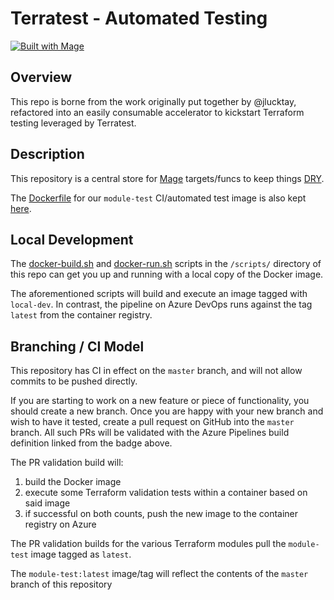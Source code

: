 # Terratest - Automated Testing

[![Built with Mage](https://magefile.org/badge.svg)](https://magefile.org)

## Overview

This repo is borne from the work originally put together by @jlucktay, refactored into an easily consumable
accelerator to kickstart Terraform testing leveraged by Terratest.

## Description

This repository is a central store for [Mage](https://github.com/magefile/mage) targets/funcs to keep things
[DRY](https://en.wikipedia.org/wiki/Don%27t_repeat_yourself).

The [Dockerfile](https://docs.docker.com/engine/reference/builder/) for our `module-test` CI/automated test image is
also kept [here](./Dockerfile).

## Local Development

The [docker-build.sh](/scripts/docker-build.sh) and [docker-run.sh](/scripts/docker-run.sh) scripts in the `/scripts/`
directory of this repo can get you up and running with a local copy of the Docker image.

The aforementioned scripts will build and execute an image tagged with `local-dev`. In contrast, the pipeline on Azure
DevOps runs against the tag `latest` from the container registry.

## Branching / CI Model

This repository has CI in effect on the `master` branch, and will not allow commits to be pushed directly.

If you are starting to work on a new feature or piece of functionality, you should create a new branch. Once you are
happy with your new branch and wish to have it tested, create a pull request on GitHub into the `master` branch. All
such PRs will be validated with the Azure Pipelines build definition linked from the badge above.

The PR validation build will:

1. build the Docker image
1. execute some Terraform validation tests within a container based on said image
1. if successful on both counts, push the new image to the container registry on Azure

The PR validation builds for the various Terraform modules pull the `module-test` image tagged as `latest`.

The `module-test:latest` image/tag will reflect the contents of the `master` branch of this repository
